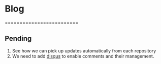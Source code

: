 # Blog
=========================

## Pending
1. See how we can pick up updates automatically from each repository
1. We need to add [disqus](https://disqus.com/features/engage/) to enable comments and their management.
